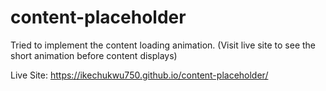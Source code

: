 # content-placeholder
Tried to implement the content loading animation. (Visit live site to see the short animation before content displays)

Live Site: https://ikechukwu750.github.io/content-placeholder/
